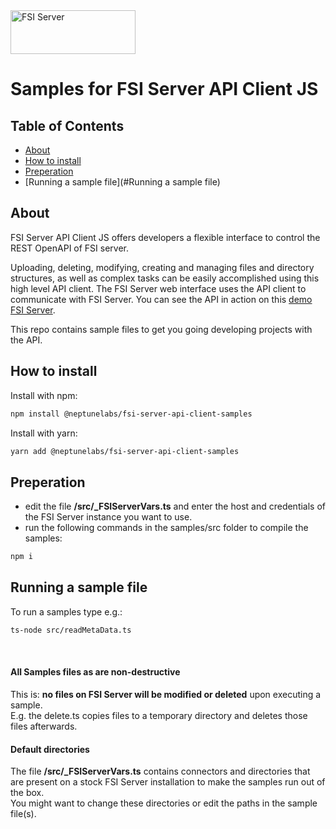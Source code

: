 <div>
    <a href="https://github.com/neptunelabs/fsi-server-api-client-js">
        <img width="200" height="70" src="https://fsi-site.neptunelabs.com/fsi/static/assets/logos/fsi_server.svg" alt="FSI Server">
    </a>
</div>

# Samples for FSI Server API Client JS



## Table of Contents

-   [About](#about)
-   [How to install](#how-to-install)
-   [Preperation](#Preperation)
-   [Running a sample file](#Running a sample file)

## About
FSI Server API Client JS offers developers a flexible interface to control the REST OpenAPI of FSI server.

Uploading, deleting, modifying, creating and managing files and directory structures, as well as complex tasks can be easily accomplished using this high level API client. The FSI Server web interface uses the API client to communicate with FSI Server. You can see the API in action on this [demo FSI Server](https://demo.fsi-server.com/fsi/interface/).

This repo contains sample files to get you going developing projects with the API.



## How to install

Install with npm:

```bash
npm install @neptunelabs/fsi-server-api-client-samples
```

Install with yarn:

```bash
yarn add @neptunelabs/fsi-server-api-client-samples
```
## Preperation

- edit the file <b>/src/_FSIServerVars.ts</b> and enter the host and credentials of the FSI Server instance you want to use.
- run the following commands in the samples/src folder to compile the samples:
```bash
npm i
```

## Running a sample file


To run a samples type e.g.:
```bash
ts-node src/readMetaData.ts
```
<br/>

#### All Samples files as are non-destructive
This is: <b>no files on FSI Server will be modified or deleted</b> upon executing a sample.<br/>
E.g. the delete.ts copies files to a temporary directory and deletes those files afterwards.

#### Default directories
The file <b>/src/_FSIServerVars.ts</b> contains connectors and directories that are present on a stock FSI Server installation to make the samples run out of the box.<br/> 
You might want to change these directories or edit the paths in the sample file(s).